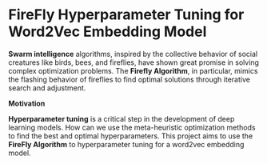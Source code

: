 # FireFly Hyperparameter Tuning for Word2Vec Embedding Model

**Swarm intelligence** algorithms, inspired by the collective behavior of social creatures like birds, bees, and fireflies, have shown great promise in solving complex optimization problems. The **Firefly Algorithm**, in particular, mimics the flashing behavior of fireflies to find optimal solutions through
iterative search and adjustment.

**Motivation** 

**Hyperparameter tuning** is a critical step in the development of deep learning models. How can we use the meta-heuristic optimization methods to find the best and optimal hyperparameters. This project aims to use the **FireFly Algorithm** to hyperparameter tuning for a word2vec embedding model.
